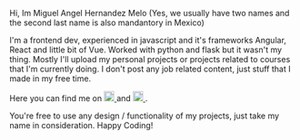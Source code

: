 Hi, Im Miguel Angel Hernandez Melo (Yes, we usually have two names and the second last name is also mandantory in Mexico)

I'm a frontend dev, experienced in javascript and it's frameworks Angular, React and little bit of Vue. Worked with python and flask but it wasn't my thing.
Mostly I'll upload my personal projects or projects related to courses that I'm currently doing. I don't post any job related content, just stuff that I made in my free time.

Here you can find me on 
      <a href="https://www.linkedin.com/in/miguelhem/">
         <img alt="linkedin-icon" src="https://www.flaticon.com/svg/vstatic/svg/174/174857.svg?token=exp=1615922261~hmac=11156b2eed143197d8de121f8da0bcab"
         width="18px" height="18px" target="_blank" />
      </a>
 and   <a href="https://twitter.com/Miguelhemmm">
         <img alt="twitter-icon" src="https://image.flaticon.com/icons/png/512/1384/1384065.png"
         width="18px" height="18px" target="_blank" />
      </a>.

You're free to use any design / functionality of my projects, just take my name in consideration. Happy Coding!

<!---
miguelhemmm/miguelhemmm is a ✨ special ✨ repository because its `README.md` (this file) appears on your GitHub profile.
You can click the Preview link to take a look at your changes.
--->
